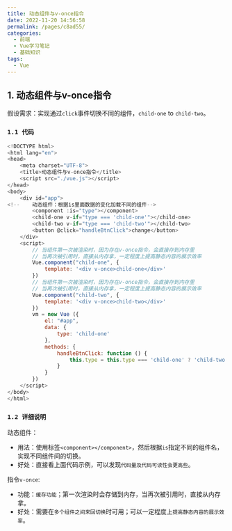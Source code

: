 ```yaml
---
title: 动态组件与v-once指令
date: 2022-11-20 14:56:58
permalink: /pages/c8ad55/
categories:
  - 前端
  - Vue学习笔记
  - 基础知识
tags:
  - Vue
---
```


## 1. 动态组件与v-once指令

假设需求：实现通过`click`事件切换不同的组件，`child-one` to `child-two`。

### `1.1 代码`

```js
<!DOCTYPE html>
<html lang="en">
<head>
	<meta charset="UTF-8">
	<title>动态组件与v-once指令</title>
	<script src="./vue.js"></script>
</head>
<body>
	<div id="app">
<!--	动态组件：根据is里面数据的变化加载不同的组件-->
		<component :is="type"></component>
		<child-one v-if="type === 'child-one'"></child-one>
		<child-two v-if="type === 'child-two'"></child-two>
		<button @click="handleBtnClick">change</button>
	</div>
	<script>
        // 当组件第一次被渲染时，因为存在v-once指令，会直接存到内存里
        // 当再次被引用时，直接从内存拿，一定程度上提高静态内容的展示效率
		Vue.component("child-one", {
            template: '<div v-once>child-one</div>'
		})
        // 当组件第一次被渲染时，因为存在v-once指令，会直接存到内存里
        // 当再次被引用时，直接从内存拿，一定程度上提高静态内容的展示效率
		Vue.component("child-two", {
            template: '<div v-once>child-two</div>'
		})
		vm = new Vue ({
			el: "#app",
			data: {
                type: 'child-one'
			},
			methods: {
                handleBtnClick: function () {
                    this.type = this.type === 'child-one' ? 'child-two':'child-one'
				}
			}
		})
	</script>
</body>
</html>
```

### `1.2 详细说明`

动态组件：

- 用法：使用标签`<component></component>`，然后根据`is`指定不同的组件名，实现不同组件间的切换。
- 好处：直接看上面代码示例，可以发现`代码量及代码可读性会更高些`。

指令`v-once`:

- 功能：`缓存功能`；第一次渲染时会存储到内存，当再次被引用时，直接从内存拿。
- 好处：需要在`多个组件之间来回切换`时可用；可以一定程度上`提高静态内容的展示效率`。
